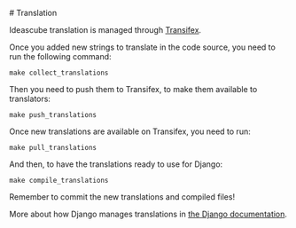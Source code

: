 # Translation

Ideascube translation is managed through [Transifex](https://www.transifex.com/organization/ideascube/dashboard/ideascube).


Once you added new strings to translate in the code source, you need to run the
following command:

    make collect_translations

Then you need to push them to Transifex, to make them available to
translators:

    make push_translations

Once new translations are available on Transifex, you need to run:

    make pull_translations

And then, to have the translations ready to use for Django:

    make compile_translations

Remember to commit the new translations and compiled files!

More about how Django manages translations in [the Django documentation](https://docs.djangoproject.com/en/1.7/topics/i18n/).
